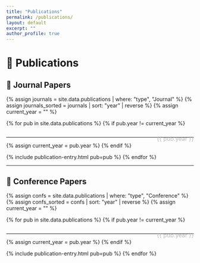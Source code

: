 ```yaml
---
title: "Publications"
permalink: /publications/
layout: default  
excerpt: ""
author_profile: true
---
```


# 📝 Publications 
<!-- Journal Papers -->
## 📰 Journal Papers

{% assign journals = site.data.publications | where: "type", "Journal" %}
{% assign journals_sorted = journals | sort: "year" | reverse %}
{% assign current_year = "" %}

{% for pub in site.data.publications %}
{% if pub.year != current_year %}
<hr style="border: none; border-top: 1px solid #ddd; position: relative; margin: 2em 0;">
<div style="position: relative; margin-top: -2.2em; text-align: right; font-size: 1.1em; color: #bbb;">
  {{ pub.year }}
</div>
{% assign current_year = pub.year %}
{% endif %}

{% include publication-entry.html pub=pub %}
{% endfor %}


---

## 🎤 Conference Papers

{% assign confs = site.data.publications | where: "type", "Conference" %}
{% assign confs_sorted = confs | sort: "year" | reverse %}
{% assign current_year = "" %}

{% for pub in site.data.publications %}
{% if pub.year != current_year %}
<hr style="border: none; border-top: 1px solid #ddd; position: relative; margin: 2em 0;">
<div style="position: relative; margin-top: -2.2em; text-align: right; font-size: 1.1em; color: #bbb;">
  {{ pub.year }}
</div>
{% assign current_year = pub.year %}
{% endif %}

{% include publication-entry.html pub=pub %}
{% endfor %}

